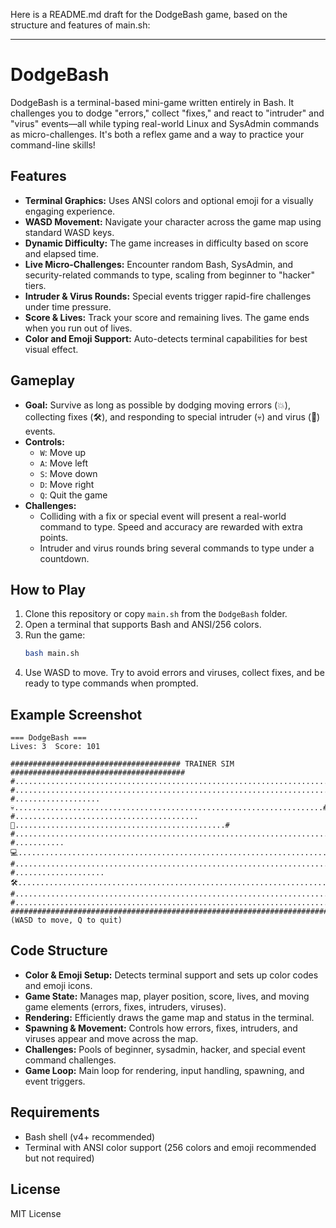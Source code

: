 Here is a README.md draft for the DodgeBash game, based on the structure and features of main.sh:

---

# DodgeBash

DodgeBash is a terminal-based mini-game written entirely in Bash. It challenges you to dodge "errors," collect "fixes," and react to "intruder" and "virus" events—all while typing real-world Linux and SysAdmin commands as micro-challenges. It's both a reflex game and a way to practice your command-line skills!

## Features

- **Terminal Graphics:** Uses ANSI colors and optional emoji for a visually engaging experience.
- **WASD Movement:** Navigate your character across the game map using standard WASD keys.
- **Dynamic Difficulty:** The game increases in difficulty based on score and elapsed time.
- **Live Micro-Challenges:** Encounter random Bash, SysAdmin, and security-related commands to type, scaling from beginner to "hacker" tiers.
- **Intruder & Virus Rounds:** Special events trigger rapid-fire challenges under time pressure.
- **Score & Lives:** Track your score and remaining lives. The game ends when you run out of lives.
- **Color and Emoji Support:** Auto-detects terminal capabilities for best visual effect.

## Gameplay

- **Goal:** Survive as long as possible by dodging moving errors (💥), collecting fixes (🛠️), and responding to special intruder (💀) and virus (🦠) events.
- **Controls:**  
  - `W`: Move up  
  - `A`: Move left  
  - `S`: Move down  
  - `D`: Move right  
  - `Q`: Quit the game
- **Challenges:**  
  - Colliding with a fix or special event will present a real-world command to type. Speed and accuracy are rewarded with extra points.
  - Intruder and virus rounds bring several commands to type under a countdown.

## How to Play

1. Clone this repository or copy `main.sh` from the `DodgeBash` folder.
2. Open a terminal that supports Bash and ANSI/256 colors.
3. Run the game:
   ```bash
   bash main.sh
   ```
4. Use WASD to move. Try to avoid errors and viruses, collect fixes, and be ready to type commands when prompted.

## Example Screenshot

```
=== DodgeBash ===
Lives: 3  Score: 101

###################################### TRAINER SIM #######################################
#.........................................................................................#
#.........................................................................................#
#...................💀.....................................................................#
#.........................................🦠...............................................#
#.........................................................................................#
#...........💻............................................................................#
#.........................................................................................#
#....................🛠️.....................................................................#
#.........................................................................................#
#.........................................................................................#
##########################################################################################
(WASD to move, Q to quit)
```

## Code Structure

- **Color & Emoji Setup:** Detects terminal support and sets up color codes and emoji icons.
- **Game State:** Manages map, player position, score, lives, and moving game elements (errors, fixes, intruders, viruses).
- **Rendering:** Efficiently draws the game map and status in the terminal.
- **Spawning & Movement:** Controls how errors, fixes, intruders, and viruses appear and move across the map.
- **Challenges:** Pools of beginner, sysadmin, hacker, and special event command challenges.
- **Game Loop:** Main loop for rendering, input handling, spawning, and event triggers.

## Requirements

- Bash shell (v4+ recommended)
- Terminal with ANSI color support (256 colors and emoji recommended but not required)

## License

MIT License